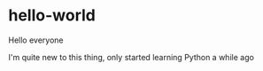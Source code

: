 # hello-world

Hello everyone

I'm quite new to this thing, only started learning Python a while ago
